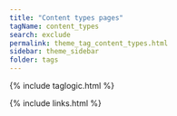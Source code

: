 ```yaml
---
title: "Content types pages"
tagName: content_types
search: exclude
permalink: theme_tag_content_types.html
sidebar: theme_sidebar
folder: tags
---
```

{% include taglogic.html %}

{% include links.html %}
